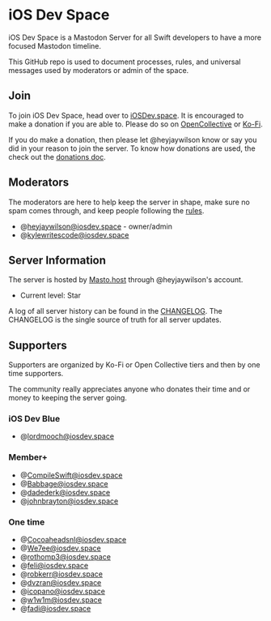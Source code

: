 # iOS Dev Space

iOS Dev Space is a Mastodon Server for all Swift developers to have a more focused Mastodon timeline.

This GitHub repo is used to document processes, rules, and universal messages used by moderators or admin of the space.

## Join

To join iOS Dev Space, head over to [iOSDev.space](https://iosdev.space/). It is encouraged to make a donation if you are able to. Please do so on [OpenCollective](https://opencollective.com/iosdevspace) or [Ko-Fi](https://ko-fi.com/iosdevspace).

If you do make a donation, then please let @heyjaywilson know or say you did in your reason to join the server. To know how donations are used, the check out the [donations doc](./docs/donations.md).

## Moderators

The moderators are here to help keep the server in shape, make sure no spam comes through, and keep people following the [rules](./docs/rules.md).

- @heyjaywilson@iosdev.space - owner/admin
- @kylewritescode@iosdev.space

## Server Information

The server is hosted by [Masto.host](https://masto.host) through @heyjaywilson's account.

- Current level: Star

A log of all server history can be found in the [CHANGELOG](./CHANGELOG.md). The CHANGELOG is the single source of truth for all server updates.

## Supporters

Supporters are organized by Ko-Fi or Open Collective tiers and then by one time supporters.

The community really appreciates anyone who donates their time and or money to keeping the server going.

### iOS Dev Blue

- @lordmooch@iosdev.space

### Member+

- @CompileSwift@iosdev.space
- @Babbage@iosdev.space
- @dadederk@iosdev.space
- @johnbrayton@iosdev.space

### One time

- @Cocoaheadsnl@iosdev.space
- @We7ee@iosdev.space
- @rothomp3@iosdev.space
- @feli@iosdev.space
- @robkerr@iosdev.space
- @dvzran@iosdev.space
- @icopano@iosdev.space
- @w1w1m@iosdev.space
- @fadi@iosdev.space
